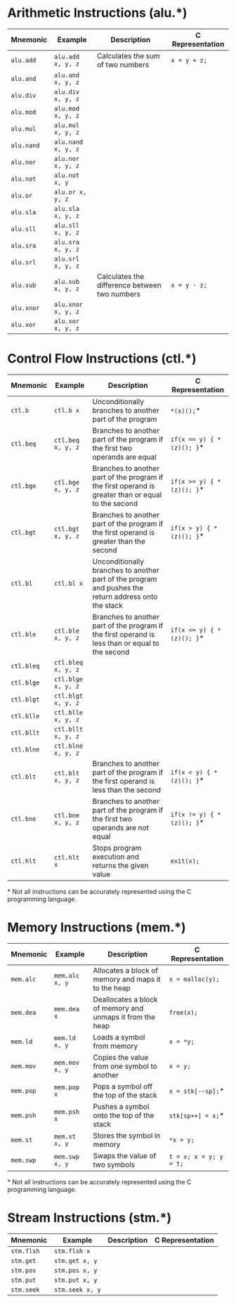 # Arithmetic Instructions (alu.*)

| Mnemonic   | Example            | Description                                   | C Representation |
| ---------- | ------------------ | --------------------------------------------- | ---------------- |
| `alu.add`  | `alu.add x, y, z`  | Calculates the sum of two numbers             | `x = y + z;`     |
| `alu.and`  | `alu.and x, y, z`  |
| `alu.div`  | `alu.div x, y, z`  |
| `alu.mod`  | `alu.mod x, y, z`  |
| `alu.mul`  | `alu.mul x, y, z`  |
| `alu.nand` | `alu.nand x, y, z` |
| `alu.nor`  | `alu.nor x, y, z`  |
| `alu.not`  | `alu.not x, y`     |
| `alu.or`   | `alu.or x, y, z`   |
| `alu.sla`  | `alu.sla x, y, z`  |
| `alu.sll`  | `alu.sll x, y, z`  |
| `alu.sra`  | `alu.sra x, y, z`  |
| `alu.srl`  | `alu.srl x, y, z`  |
| `alu.sub`  | `alu.sub x, y, z`  | Calculates the difference between two numbers | `x = y - z;`     |
| `alu.xnor` | `alu.xnor x, y, z` |
| `alu.xor`  | `alu.xor x, y, z`  |

# Control Flow Instructions (ctl.*)

| Mnemonic   | Example            | Description                                                                                          | C Representation          |
| ---------- | ------------------ | ---------------------------------------------------------------------------------------------------- | ------------------------- |
| `ctl.b`    | `ctl.b x`          | Unconditionally branches to another part of the program                                              | `*(x)();`*                |
| `ctl.beq`  | `ctl.beq x, y, z`  | Branches to another part of the program if the first two operands are equal                          | `if(x == y) { *(z)(); }`* |
| `ctl.bge`  | `ctl.bge x, y, z`  | Branches to another part of the program if the first operand is greater than or equal to the second  | `if(x >= y) { *(z)(); }`* |
| `ctl.bgt`  | `ctl.bgt x, y, z`  | Branches to another part of the program if the first operand is greater than the second              | `if(x > y) { *(z)(); }`*  |
| `ctl.bl`   | `ctl.bl x`         | Unconditionally branches to another part of the program and pushes the return address onto the stack |
| `ctl.ble`  | `ctl.ble x, y, z`  | Branches to another part of the program if the first operand is less than or equal to the second     | `if(x <= y) { *(z)(); }`* |
| `ctl.bleq` | `ctl.bleq x, y, z` |
| `ctl.blge` | `ctl.blge x, y, z` |
| `ctl.blgt` | `ctl.blgt x, y, z` |
| `ctl.blle` | `ctl.blle x, y, z` |
| `ctl.bllt` | `ctl.bllt x, y, z` |
| `ctl.blne` | `ctl.blne x, y, z` |
| `ctl.blt`  | `ctl.blt x, y, z`  | Branches to another part of the program if the first operand is less than the second                 | `if(x < y) { *(z)(); }`*  |
| `ctl.bne`  | `ctl.bne x, y, z`  | Branches to another part of the program if the first two operands are not equal                      | `if(x != y) { *(z)(); }`* |
| `ctl.hlt`  | `ctl.hlt x`        | Stops program execution and returns the given value                                                  | `exit(x);`                |

\* Not all instructions can be accurately represented using the C programming language.

# Memory Instructions (mem.*)

| Mnemonic  | Example        | Description                                               | C Representation       |
| --------- | -------------- | --------------------------------------------------------- | ---------------------- |
| `mem.alc` | `mem.alc x, y` | Allocates a block of memory and maps it to the heap       | `x = malloc(y);`       |
| `mem.dea` | `mem.dea x`    | Deallocates a block of memory and unmaps it from the heap | `free(x);`             |
| `mem.ld`  | `mem.ld x, y`  | Loads a symbol from memory                                | `x = *y;`              |
| `mem.mov` | `mem.mov x, y` | Copies the value from one symbol to another               | `x = y;`               |
| `mem.pop` | `mem.pop x`    | Pops a symbol off the top of the stack                    | `x = stk[--sp];`*      |
| `mem.psh` | `mem.psh x`    | Pushes a symbol onto the top of the stack                 | `stk[sp++] = x;`*      |
| `mem.st`  | `mem.st x, y`  | Stores the symbol in memory                               | `*x = y;`              |
| `mem.swp` | `mem.swp x, y` | Swaps the value of two symbols                            | `t = x; x = y; y = t;` |

\* Not all instructions can be accurately represented using the C programming language.

# Stream Instructions (stm.*)

| Mnemonic   | Example         | Description | C Representation |
| ---------- | --------------- | ----------- | ---------------- |
| `stm.flsh` | `stm.flsh x`    |
| `stm.get`  | `stm.get x, y`  |
| `stm.pos`  | `stm.pos x, y`  |
| `stm.put`  | `stm.put x, y`  |
| `stm.seek` | `stm.seek x, y` |